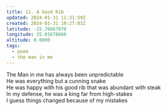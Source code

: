 ```yaml
---
title: 11. A Good Rib
updated: 2024-01-31 11:31:59Z
created: 2024-01-31 10:27:03Z
latitude: -15.76667070
longitude: 35.01678660
altitude: 0.0000
tags:
  - poem
  - the man in me
---
```


The Man in me has always been unpredictable  
He was everything but a cunning snake  
He was happy with his good rib that was abundant with steak  
In my defense, he was a king far from high-stakes  
I guess things changed because of my mistakes

